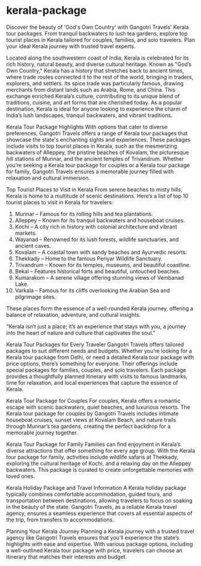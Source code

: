 # kerala-package
Discover the beauty of 'God's Own Country' with Gangotri Travels' Kerala tour packages. From tranquil backwaters to lush tea gardens, explore top tourist places in Kerala tailored for couples, families, and solo travelers. Plan your ideal Kerala journey with trusted travel experts.

Located along the southwestern coast of India, Kerala is celebrated for its rich history, natural beauty, and diverse cultural heritage. Known as "God’s Own Country," Kerala has a history that stretches back to ancient times, where trade routes connected it to the rest of the world, bringing in traders, explorers, and settlers. Its spice trade was particularly famous, drawing merchants from distant lands such as Arabia, Rome, and China. This exchange enriched Kerala’s culture, contributing to its unique blend of traditions, cuisine, and art forms that are cherished today. As a popular destination, Kerala is ideal for anyone looking to experience the charm of India’s lush landscapes, tranquil backwaters, and vibrant traditions.

Kerala Tour Package Highlights
With options that cater to diverse preferences, Gangotri Travels offers a range of Kerala tour packages that showcase the state's enchanting sights and experiences. These packages include visits to top tourist places in Kerala, such as the mesmerizing backwaters of Alleppey, the pristine beaches of Kovalam, the picturesque hill stations of Munnar, and the ancient temples of Trivandrum. Whether you’re seeking a Kerala tour package for couples or a Kerala tour package for family, Gangotri Travels ensures a memorable journey filled with relaxation and cultural immersion.

Top Tourist Places to Visit in Kerala
From serene beaches to misty hills, Kerala is home to a multitude of scenic destinations. Here’s a list of top 10 tourist places to visit in Kerala for travelers:

1.	Munnar – Famous for its rolling hills and tea plantations.
2.	Alleppey – Known for its tranquil backwaters and houseboat cruises.
3.	Kochi – A city rich in history with colonial architecture and vibrant markets.
4.	Wayanad – Renowned for its lush forests, wildlife sanctuaries, and ancient caves.
5.	Kovalam – A coastal town with sandy beaches and Ayurvedic resorts.
6.	Thekkady – Home to the famous Periyar Wildlife Sanctuary.
7.	Trivandrum – Known for its temples, museums, and beautiful coastline.
8.	Bekal – Features historical forts and beautiful, untouched beaches.
9.	Kumarakom – A serene village offering stunning views of Vembanad Lake.
10.	Varkala – Famous for its cliffs overlooking the Arabian Sea and pilgrimage sites.

These places form the essence of a well-rounded Kerala journey, offering a balance of relaxation, adventure, and cultural insights.

"Kerala isn’t just a place; it’s an experience that stays with you, a journey into the heart of nature and culture that captivates the soul."

Kerala Tour Packages for Every Traveler
Gangotri Travels offers tailored packages to suit different needs and budgets. Whether you’re looking for a Kerala tour package from Delhi, or need a detailed Kerala tour package with price options, there’s something for everyone. Their offerings include special packages for families, couples, and solo travelers. Each package provides a thoughtfully planned itinerary with visits to famous landmarks, time for relaxation, and local experiences that capture the essence of Kerala.

Kerala Tour Package for Couples
For couples, Kerala offers a romantic escape with scenic backwaters, quiet beaches, and luxurious resorts. The Kerala tour package for couples by Gangotri Travels includes intimate houseboat cruises, sunset views at Kovalam Beach, and nature trails through Munnar’s tea gardens, creating the perfect backdrop for a memorable journey together.

Kerala Tour Package for Family
Families can find enjoyment in Kerala’s diverse attractions that offer something for every age group. With the Kerala tour package for family, activities include wildlife safaris at Thekkady, exploring the cultural heritage of Kochi, and a relaxing day on the Alleppey backwaters. This package is curated to create unforgettable memories with loved ones.

Kerala Holiday Package and Travel Information
A Kerala holiday package typically combines comfortable accommodation, guided tours, and transportation between destinations, allowing travelers to focus on soaking in the beauty of the state. Gangotri Travels, as a reliable Kerala travel agency, ensures a seamless experience that covers all essential aspects of the trip, from transfers to accommodations.

Planning Your Kerala Journey
Planning a Kerala journey with a trusted travel agency like Gangotri Travels ensures that you’ll experience the state’s highlights with ease and expertise. With various package options, including a well-outlined Kerala tour package with price, travelers can choose an itinerary that matches their interests and budget.

